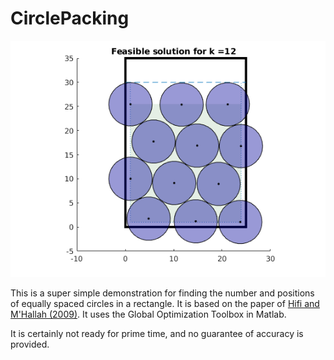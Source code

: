 # CirclePacking

![Example solution](25x35.png)

This is a super simple demonstration for finding the number and positions of equally spaced circles in a rectangle.  It is based on the paper of [Hifi and M'Hallah (2009)](https://doi.org/10.1155/2009/150624 "A Literature Review on Circle and Sphere Packing Problems: Models and Methodologies").  It uses the Global Optimization Toolbox in Matlab.

It is certainly not ready for prime time, and no guarantee of accuracy is provided.
